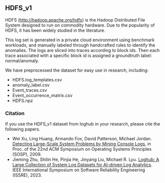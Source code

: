 ## HDFS_v1
HDFS (http://hadoop.apache.org/hdfs) is the Hadoop Distributed File System designed to run on commodity hardware. Due to the popularity of HDFS, it has been widely studied in the literature. 

This log set is generated in a private cloud environment using benchmark workloads, and manually labeled through handcrafted rules to identify the anomalies. The logs are sliced into traces according to block ids. Then each trace associated with a specific block id is assigned a groundtruth label: normal/anomaly. 

We have preprocessed the dataset for easy use in research, including:
+ HDFS.log_templates.csv
+ anomaly_label.csv
+ Event_traces.csv
+ Event_occurrence_matrix.csv
+ HDFS.npz

### Citation
If you use the HDFS_v1 dataset from loghub in your research, please cite the following papers.
+ Wei Xu, Ling Huang, Armando Fox, David Patterson, Michael Jordan. [Detecting Large-Scale System Problems by Mining Console Logs](https://people.eecs.berkeley.edu/~jordan/papers/xu-etal-sosp09.pdf), in Proc. of the 22nd ACM Symposium on Operating Systems Principles (SOSP), 2009.
+ Jieming Zhu, Shilin He, Pinjia He, Jinyang Liu, Michael R. Lyu. [Loghub: A Large Collection of System Log Datasets for AI-driven Log Analytics](https://arxiv.org/abs/2008.06448). IEEE International Symposium on Software Reliability Engineering (ISSRE), 2023.

